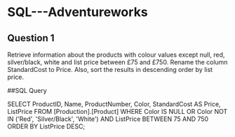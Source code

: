 # SQL---Adventureworks

## Question 1

Retrieve information about the products with colour values except null, red, silver/black, white and list price between £75 and £750. Rename the column StandardCost to Price. Also, sort the results in descending order by list price.

##SQL Query

SELECT 
    ProductID,
    Name,
    ProductNumber,
    Color,
    StandardCost AS Price,
    ListPrice
FROM 
    [Production].[Product]
WHERE 
    Color IS NULL OR Color NOT IN ('Red', 'Silver/Black', 'White') 
    AND ListPrice BETWEEN 75 AND 750
ORDER BY 
    ListPrice DESC;

